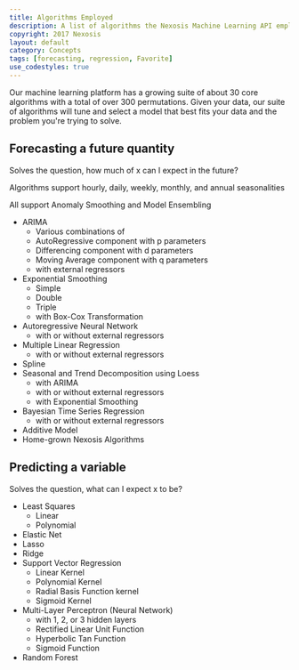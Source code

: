 ```yaml
---
title: Algorithms Employed
description: A list of algorithms the Nexosis Machine Learning API employs 
copyright: 2017 Nexosis 
layout: default
category: Concepts
tags: [forecasting, regression, Favorite]
use_codestyles: true
---
```


Our machine learning platform has a growing suite of about 30 core algorithms with a total of over 300 permutations. Given your data, our suite of algorithms will tune and select a model that best fits your data and the problem you're trying to solve.

## Forecasting a future quantity

Solves the question, how much of x can I expect in the future?

Algorithms support hourly, daily, weekly, monthly, and annual seasonalities

All support Anomaly Smoothing and Model Ensembling

* ARIMA
  * Various combinations of 
  * AutoRegressive component with p parameters
  * Differencing component with d parameters
  * Moving Average component with q parameters
  * with external regressors
* Exponential Smoothing
  * Simple
  * Double
  * Triple
  * with Box-Cox Transformation
* Autoregressive Neural Network
  * with or without external regressors
* Multiple Linear Regression
  * with or without external regressors
* Spline
* Seasonal and Trend Decomposition using Loess
  * with ARIMA
  * with or without external regressors
  * with Exponential Smoothing
* Bayesian Time Series Regression
  * with or without external regressors
* Additive Model
* Home-grown Nexosis Algorithms

## Predicting a variable

Solves the question, what can I expect x to be?

* Least Squares
  * Linear
  * Polynomial
* Elastic Net
* Lasso
* Ridge
* Support Vector Regression
  * Linear Kernel
  * Polynomial Kernel
  * Radial Basis Function kernel
  * Sigmoid Kernel
* Multi-Layer Perceptron (Neural Network)
  * with 1, 2, or 3 hidden layers
  * Rectified Linear Unit Function
  * Hyperbolic Tan Function
  * Sigmoid Function
* Random Forest
